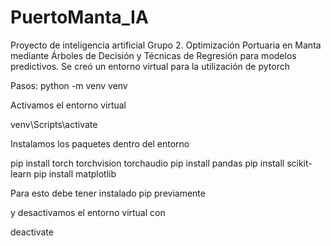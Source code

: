 # PuertoManta_IA
Proyecto de inteligencia artificial Grupo 2. Optimización Portuaria en Manta mediante Árboles de Decisión y Técnicas de Regresión para modelos predictivos. 
Se creó un entorno virtual para la utilización de pytorch

Pasos:
python -m venv venv

Activamos el entorno virtual 

venv\Scripts\activate

Instalamos los paquetes dentro del entorno

pip install torch torchvision torchaudio
pip install pandas
pip install scikit-learn
pip install matplotlib


Para esto debe tener instalado pip previamente 

y desactivamos el entorno virtual con 

deactivate